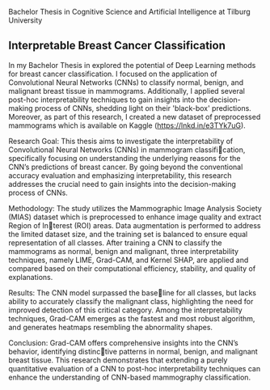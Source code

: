 Bachelor Thesis in Cognitive Science and Artificial Intelligence at Tilburg University 
## Interpretable Breast Cancer Classification

In my Bachelor Thesis in explored the potential of Deep Learning methods for breast cancer classification. I focused on the application of Convolutional Neural Networks (CNNs) to classify normal, benign, and malignant breast tissue in mammograms. 
Additionally, I applied several post-hoc interpretability techniques to gain insights into the decision-making process of CNNs, shedding light on their 'black-box' predictions. 
Moreover, as part of this research, I created a new dataset of preprocessed mammograms which is available on Kaggle (https://lnkd.in/e3TYk7uG).

Research Goal: This thesis aims to investigate the interpretability
of Convolutional Neural Networks (CNNs) in mammogram classification, specifically focusing on understanding the underlying reasons
for the CNN’s predictions of breast cancer. By going beyond the
conventional accuracy evaluation and emphasizing interpretability,
this research addresses the crucial need to gain insights into the
decision-making process of CNNs. 

Methodology: The study utilizes
the Mammographic Image Analysis Society (MIAS) dataset which
is preprocessed to enhance image quality and extract Region of Interest (ROI) areas. Data augmentation is performed to address the
limited dataset size, and the training set is balanced to ensure equal
representation of all classes. After training a CNN to classify the
mammograms as normal, benign and malignant, three interpretability
techniques, namely LIME, Grad-CAM, and Kernel SHAP, are applied
and compared based on their computational efficiency, stability, and
quality of explanations. 

Results: The CNN model surpassed the baseline for all classes, but lacks ability to accurately classify the malignant
class, highlighting the need for improved detection of this critical
category. Among the interpretability techniques, Grad-CAM emerges
as the fastest and most robust algorithm, and generates heatmaps
resembling the abnormality shapes. 

Conclusion: Grad-CAM offers
comprehensive insights into the CNN’s behavior, identifying distinctive patterns in normal, benign, and malignant breast tissue. This
research demonstrates that extending a purely quantitative evaluation
of a CNN to post-hoc interpretability techniques can enhance the
understanding of CNN-based mammography classification.
